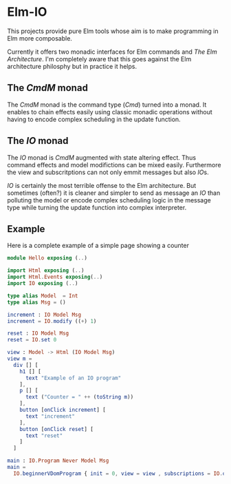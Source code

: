 # Elm-IO

This projects provide pure Elm tools whose aim is to make programming in
Elm more composable.

Currently it offers two monadic interfaces for Elm commands and
*The Elm Architecture*. I'm completely aware that this goes against
the Elm architecture philosphy but in practice it helps.

## The *CmdM* monad

The *CmdM* monad is the command type (*Cmd*) turned into a monad.
It enables to chain effects easily using classic monadic operations without
having to encode complex scheduling in the update function.

## The *IO* monad

The *IO* monad is *CmdM* augmented with state altering effect. Thus command
effects and model modifictions can be mixed easily. Furthermore the view and
subscritptions can not only emmit messages but also *IO*s.

*IO* is certainly the most terrible offense to the Elm architecture. But
sometimes (often?) it is cleaner and simpler to send as message an *IO*
than polluting the model or encode complex scheduling logic in the message
type while turning the update function into complex interpreter.

## Example

Here is a complete example of a simple page showing a counter

```elm
module Hello exposing (..)

import Html exposing (..)
import Html.Events exposing(..)
import IO exposing (..)

type alias Model  = Int 
type alias Msg = ()

increment : IO Model Msg
increment = IO.modify ((+) 1)

reset : IO Model Msg
reset = IO.set 0

view : Model -> Html (IO Model Msg) 
view m = 
  div [] [
    h1 [] [
      text "Example of an IO program"
    ],
    p [] [
      text ("Counter = " ++ (toString m))
    ],
    button [onClick increment] [
      text "increment"
    ],
    button [onClick reset] [
      text "reset"
    ]
  ]

main : IO.Program Never Model Msg 
main =
  IO.beginnerVDomProgram { init = 0, view = view , subscriptions = IO.dummySub }
```